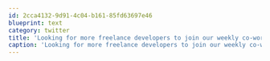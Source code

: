 ```yaml
---
id: 2cca4132-9d91-4c04-b161-85fd63697e46
blueprint: text
category: twitter
title: 'Looking for more freelance developers to join our weekly co-working meetups. Pass it on'
caption: 'Looking for more freelance developers to join our weekly co-working meetups. Pass it on'
---
```

